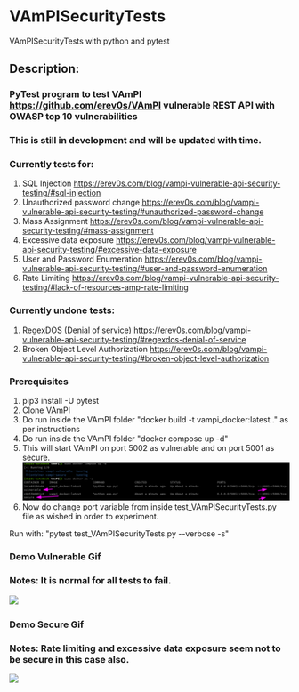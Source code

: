 # VAmPISecurityTests
VAmPISecurityTests with python and pytest

## Description:
### PyTest program to test VAmPI https://github.com/erev0s/VAmPI vulnerable REST API with OWASP top 10 vulnerabilities
### This is still in development and will be updated with time.
### Currently tests for:
1. SQL Injection https://erev0s.com/blog/vampi-vulnerable-api-security-testing/#sql-injection
2. Unauthorized password change https://erev0s.com/blog/vampi-vulnerable-api-security-testing/#unauthorized-password-change
3. Mass Assignment https://erev0s.com/blog/vampi-vulnerable-api-security-testing/#mass-assignment
4. Excessive data exposure https://erev0s.com/blog/vampi-vulnerable-api-security-testing/#excessive-data-exposure
5. User and Password Enumeration https://erev0s.com/blog/vampi-vulnerable-api-security-testing/#user-and-password-enumeration
6. Rate Limiting https://erev0s.com/blog/vampi-vulnerable-api-security-testing/#lack-of-resources-amp-rate-limiting
### Currently undone tests:
1. RegexDOS (Denial of service) https://erev0s.com/blog/vampi-vulnerable-api-security-testing/#regexdos-denial-of-service
2. Broken Object Level Authorization https://erev0s.com/blog/vampi-vulnerable-api-security-testing/#broken-object-level-authorization
### Prerequisites
1. pip3 install -U pytest
2. Clone VAmPI
3. Do run inside the VAmPI folder "docker build -t vampi_docker:latest ." as per instructions
4. Do run inside the VAmPI folder "docker compose up -d"
5. This will start VAmPI on port 5002 as vulnerable and on port 5001 as secure.
![](dockerVAmPI.png)
6. Now do change port variable from inside test_VAmPISecurityTests.py file as wished in order to experiment.

Run with: "pytest test_VAmPISecurityTests.py --verbose -s"

### Demo Vulnerable Gif
### Notes: It is normal for all tests to fail.
![](vulnerableDemo.gif)

### Demo Secure Gif
### Notes: Rate limiting and excessive data exposure seem not to be secure in this case also.
![](secureDemo.gif)